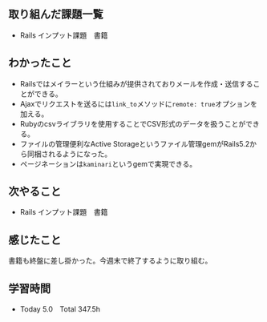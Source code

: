 ## 取り組んだ課題一覧  
- Rails インプット課題　書籍
## わかったこと
- Railsではメイラーという仕組みが提供されておりメールを作成・送信することができる。
- Ajaxでリクエストを送るには`link_to`メソッドに`remote: true`オプションを加える。
- Rubyのcsvライブラリを使用することでCSV形式のデータを扱うことができる。
- ファイルの管理便利なActive Storageというファイル管理gemがRails5.2から同梱されるようになった。
- ページネーションは`kaminari`というgemで実現できる。
## 次やること  
- Rails インプット課題　書籍
## 感じたこと 
書籍も終盤に差し掛かった。今週末で終了するように取り組む。
## 学習時間  
- Today 5.0　Total 347.5h
